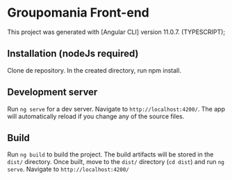 # Groupomania Front-end

This project was generated with [Angular CLI] version 11.0.7. (TYPESCRIPT);


## Installation (nodeJs required)

Clone de repository.
In the created directory, run npm install.

## Development server

Run `ng serve` for a dev server. Navigate to `http://localhost:4200/`. The app will automatically reload if you change any of the source files.

## Build

Run `ng build` to build the project. The build artifacts will be stored in the `dist/` directory. 
Once built, move to the `dist/` directory (`cd dist`) and run `ng serve`. 
Navigate to `http://localhost:4200/`


